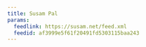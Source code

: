 ```yaml
---
title: Susam Pal
params:
  feedlink: https://susam.net/feed.xml
  feedid: af3999e5f61f20491fd5303115baa243
---
```

